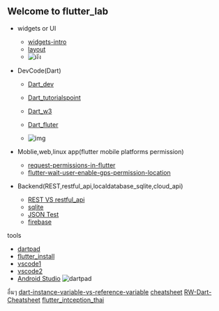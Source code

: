 ## Welcome to flutter_lab

- widgets or UI

  - [widgets-intro](https://flutter.dev/docs/development/ui/widgets-intro)
  - [layout](https://flutter.dev/docs/development/ui/layout)
  - ![ผัง](https://flutter.dev/assets/ui/layout/sample-flutter-layout-46c76f6ab08f94fa4204469dbcf6548a968052af102ae5a1ae3c78bc24e0d915.png)

- DevCode(Dart)

  - [Dart_dev](https://dart.dev/tutorials)
  - [Dart_tutorialspoint](https://www.tutorialspoint.com/dart_programming/index.htm)
  - [Dart_w3](https://www.w3adda.com/dart-tutorial)
  - [Dart_fluter](https://flutter.dev/docs/development/data-and-backend/state-mgmt/intro)

  - ![img](https://flutter.dev/assets/development/data-and-backend/state-mgmt/state-management-explainer-5495afe6c3d6162f145107fe45794583bc4f2b55be377c76a92ab210be74c033.gif)

- Moblie,web,linux app(flutter mobile platforms permission)

  - [request-permissions-in-flutter](https://medium.com/flutter-community/request-permissions-in-flutter-as-a-consumable-service-e6cd243f882f)
  - [flutter-wait-user-enable-gps-permission-location](https://dev.to/ahmedcharef/flutter-wait-user-enable-gps-permission-location-4po2)

- Backend(REST,restful_api,localdatabase_sqlite,cloud_api)
  - [REST VS restful_api](https://medium.com/@iamgique/restful-api-กับ-rest-api-ต่างกันนะรู้ยัง-2c70c42990e3)
  - [sqlite](https://flutter.dev/docs/cookbook/persistence/sqlite)
  - [JSON Test](https://jsonplaceholder.typicode.com)
  - [firebase](https://medium.com/firebasethailand/flutter-x-firebase-cloud-firestore-29275799f6e9)

tools

- [dartpad](https://dartpad.dev/flutter)
- [flutter_install](https://www.somkiat.cc/flutter-part-1-installation/)
- [vscode1](https://medium.com/@sahakornb/flutter-1-install-updated-nov-2019-windows-with-vscode-47db0fffe919)
- [vscode2](https://www.androidthai.in.th/android-flutter/231-create-flutter-project-on-vs-code.html)
- [Android Studio](https://nextflow.in.th/2018/google-flutter-create-new-project-with-android-studio-thai/)
  ![dartpad](https://miro.medium.com/max/1600/0*O2FY0bB-BCao1kH2)

อื่นๆ
[dart-instance-variable-vs-reference-variable](https://toastguyz.com/dart/dart-instance-variable-vs-reference-variable)
[cheatsheet](https://dart.dev/codelabs/dart-cheatsheet)
[RW-Dart-Cheatsheet](https://koenig-media.raywenderlich.com/uploads/2019/08/RW-Dart-Cheatsheet-1.0.2.pdf)
[flutter_intception_thai](https://blog.intception.me/dev/flutter/)
